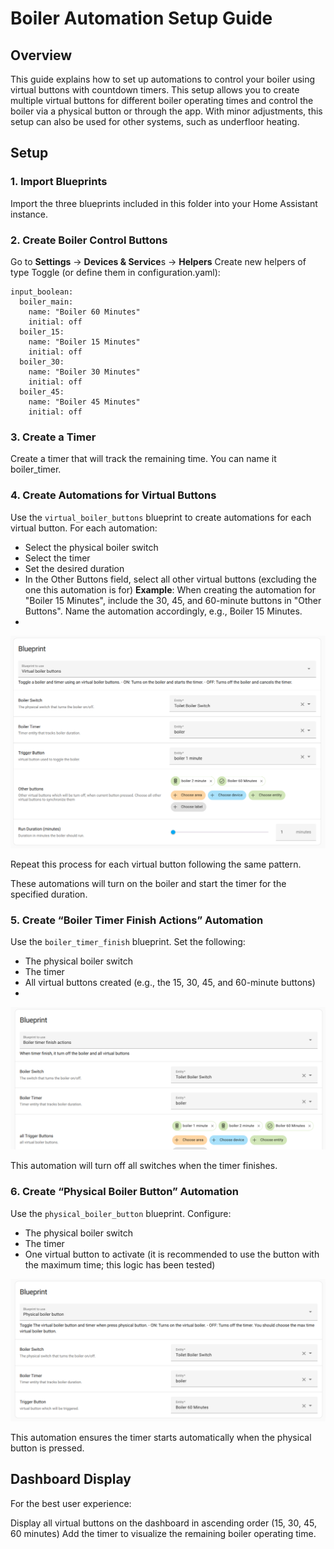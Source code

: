 # Boiler Automation Setup Guide 

## Overview  
This guide explains how to set up automations to control your boiler using virtual buttons with countdown timers. 
This setup allows you to create multiple virtual buttons for different boiler operating times and control the boiler via a physical button or through the app.
With minor adjustments, this setup can also be used for other systems, such as underfloor heating.

## Setup  

### 1. Import Blueprints
Import the three blueprints included in this folder into your Home Assistant instance.

### 2. Create Boiler Control Buttons
Go to **Settings** → **Devices & Service**s → **Helpers**
Create new helpers of type Toggle (or define them in configuration.yaml):
```
input_boolean:
  boiler_main:
    name: "Boiler 60 Minutes"
    initial: off
  boiler_15:
    name: "Boiler 15 Minutes"
    initial: off
  boiler_30:
    name: "Boiler 30 Minutes"
    initial: off
  boiler_45:
    name: "Boiler 45 Minutes"
    initial: off
```

### 3.  Create a Timer
Create a timer that will track the remaining time. You can name it boiler_timer.

### 4. Create Automations for Virtual Buttons
Use the ``virtual_boiler_buttons`` blueprint to create automations for each virtual button.
For each automation:
- Select the physical boiler switch
- Select the timer
- Set the desired duration
- In the Other Buttons field, select all other virtual buttons (excluding the one this automation is for)
**Example**:
When creating the automation for "Boiler 15 Minutes", include the 30, 45, and 60-minute buttons in "Other Buttons".
Name the automation accordingly, e.g., Boiler 15 Minutes.
- 
![Virtual_boiler_buttons.png](Virtual_boiler_buttons.png)

Repeat this process for each virtual button following the same pattern.

These automations will turn on the boiler and start the timer for the specified duration.

### 5. Create “Boiler Timer Finish Actions” Automation
Use the ``boiler_timer_finish`` blueprint. Set the following:
- The physical boiler switch
- The timer
- All virtual buttons created (e.g., the 15, 30, 45, and 60-minute buttons)
- 
![Boiler timer finish actions.png](Boiler%20timer%20finish%20actions.png)

This automation will turn off all switches when the timer finishes.

### 6. Create “Physical Boiler Button” Automation
Use the ``physical_boiler_button`` blueprint. Configure:
- The physical boiler switch
- The timer
- One virtual button to activate (it is recommended to use the button with the maximum time; this logic has been tested)

![Physical_boiler_button.png](Physical_boiler_button.png)

This automation ensures the timer starts automatically when the physical button is pressed.

## Dashboard Display
For the best user experience:

Display all virtual buttons on the dashboard in ascending order (15, 30, 45, 60 minutes)
Add the timer to visualize the remaining boiler operating time.